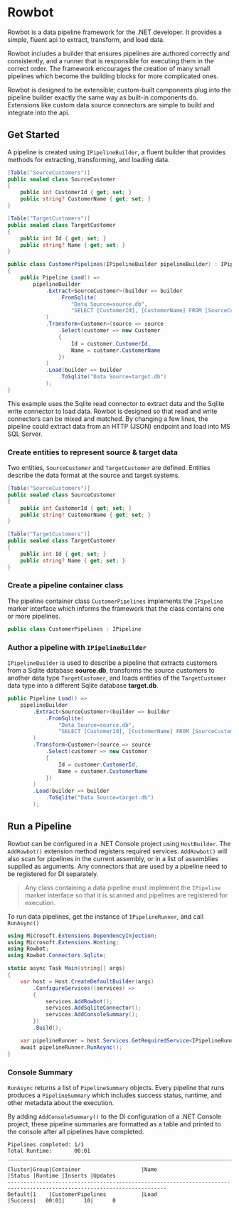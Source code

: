 ﻿# Rowbot

Rowbot is a data pipeline framework for the .NET developer. It provides a simple, fluent api to extract, transform, 
and load data.

Rowbot includes a builder that ensures pipelines are authored correctly and consistently, and a runner that is 
responsible for executing them in the correct order. The framework encourages the creation of many small pipelines 
which become the building blocks for more complicated ones. 

Rowbot is designed to be extensible; custom-built components plug into the pipeline builder exactly the same way as 
built-in components do. Extensions like custom data source connectors are simple to build and integrate into the api.

## Get Started
A pipeline is created using `IPipelineBuilder`, a fluent builder that provides methods for extracting, transforming, 
and loading data.

```csharp
[Table("SourceCustomers")]
public sealed class SourceCustomer
{
    public int CustomerId { get; set; }
    public string? CustomerName { get; set; }
}

[Table("TargetCustomers")]
public sealed class TargetCustomer
{
    public int Id { get; set; }
    public string? Name { get; set; }
}

public class CustomerPipelines(IPipelineBuilder pipelineBuilder) : IPipeline
{
    public Pipeline Load() =>
        pipelineBuilder
            .Extract<SourceCustomer>(builder => builder
                .FromSqlite(
                    "Data Source=source.db",
                    "SELECT [CustomerId], [CustomerName] FROM [SourceCustomers]")
            )
            .Transform<Customer>(source => source
                .Select(customer => new Customer
                {
                    Id = customer.CustomerId, 
                    Name = customer.CustomerName
                })
            )
            .Load(builder => builder
                .ToSqlite("Data Source=target.db")
            );
}
```

This example uses the Sqlite read connector to extract data and the Sqlite write connector to load data. Rowbot is 
designed so that read and write connectors can be mixed and matched. By changing a few lines, the pipeline could 
extract data from an HTTP (JSON) endpoint and load into MS SQL Server.

### Create entities to represent source & target data
Two entities, `SourceCustomer` and `TargetCustomer` are defined. Entities describe the data format at the source and 
target systems.

```csharp
[Table("SourceCustomers")]
public sealed class SourceCustomer
{
    public int CustomerId { get; set; }
    public string? CustomerName { get; set; }
}

[Table("TargetCustomers")]
public sealed class TargetCustomer
{
    public int Id { get; set; }
    public string? Name { get; set; }
}
```

### Create a pipeline container class
The pipeline container class `CustomerPipelines` implements the `IPipeline` marker interface which informs the 
framework that the class contains one or more pipelines.

```csharp
public class CustomerPipelines : IPipeline
```

### Author a pipeline with `IPipelineBuilder`
`IPipelineBuilder` is used to describe a pipeline that extracts customers from a Sqlite database **source.db**, 
transforms the source customers to another data type `TargetCustomer`, and loads entities of the `TargetCustomer` 
data type into a different Sqlite database **target.db**.

```csharp
public Pipeline Load() =>
    pipelineBuilder
        .Extract<SourceCustomer>(builder => builder
            .FromSqlite(
                "Data Source=source.db",
                "SELECT [CustomerId], [CustomerName] FROM [SourceCustomers]")
        )
        .Transform<Customer>(source => source
            .Select(customer => new Customer
            {
                Id = customer.CustomerId, 
                Name = customer.CustomerName
            })
        )
        .Load(builder => builder
            .ToSqlite("Data Source=target.db")
        );
```

## Run a Pipeline
Rowbot can be configured in a .NET Console project using `HostBuilder`. The `AddRowbot()` extension method registers 
required services. `AddRowbot()` will also scan for pipelines in the current assembly, or in a list of assemblies 
supplied as arguments. Any connectors that are used by a pipeline need to be registered for DI separately.

> Any class containing a data pipeline must implement the `IPipeline` marker interface so that it is scanned and pipelines are registered for execution.

To run data pipelines, get the instance of `IPipelineRunner`, and call `RunAsync()`

```csharp
using Microsoft.Extensions.DependencyInjection;
using Microsoft.Extensions.Hosting;
using Rowbot;
using Rowbot.Connectors.Sqlite;

static async Task Main(string[] args)
{
    var host = Host.CreateDefaultBuilder(args)
        .ConfigureServices((services) =>
        {
            services.AddRowbot();
            services.AddSqliteConnector();
            services.AddConsoleSummary();
        })
        .Build();

    var pipelineRunner = host.Services.GetRequiredService<IPipelineRunner>();
    await pipelineRunner.RunAsync();
}
```

### Console Summary
`RunAsync` returns a list of `PipelineSummary` objects. Every pipeline that runs produces a `PipelineSummary` which 
includes success status, runtime, and other metadata about the execution.

By adding `AddConsoleSummary()` to the DI configuration of a .NET Console project, these pipeline summaries are 
formatted as a table and printed to the console after all pipelines have completed.

```
Pipelines completed: 1/1
Total Runtime:       00:01
________________________________________________________________________________________________________________________

Cluster|Group|Container                   |Name                                       |Status |Runtime |Inserts |Updates
------------------------------------------------------------------------------------------------------------------------
Default|1    |CustomerPipelines           |Load                                       |Success|   00:01|      10|      0
```
